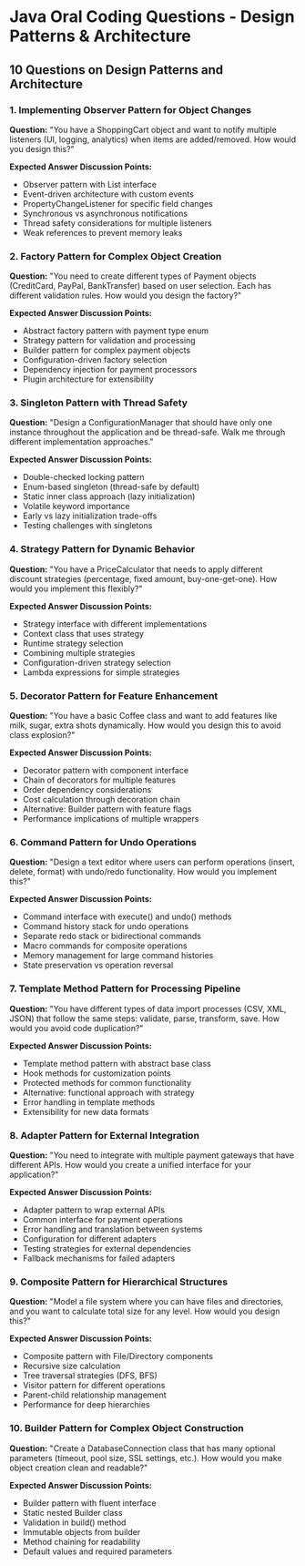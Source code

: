 # Java Oral Coding Questions - Design Patterns & Architecture

## 10 Questions on Design Patterns and Architecture

### 1. Implementing Observer Pattern for Object Changes
**Question:** "You have a ShoppingCart object and want to notify multiple listeners (UI, logging, analytics) when items are added/removed. How would you design this?"

**Expected Answer Discussion Points:**
- Observer pattern with List<CartListener> interface
- Event-driven architecture with custom events
- PropertyChangeListener for specific field changes
- Synchronous vs asynchronous notifications
- Thread safety considerations for multiple listeners
- Weak references to prevent memory leaks

### 2. Factory Pattern for Complex Object Creation
**Question:** "You need to create different types of Payment objects (CreditCard, PayPal, BankTransfer) based on user selection. Each has different validation rules. How would you design the factory?"

**Expected Answer Discussion Points:**
- Abstract factory pattern with payment type enum
- Strategy pattern for validation and processing
- Builder pattern for complex payment objects
- Configuration-driven factory selection
- Dependency injection for payment processors
- Plugin architecture for extensibility

### 3. Singleton Pattern with Thread Safety
**Question:** "Design a ConfigurationManager that should have only one instance throughout the application and be thread-safe. Walk me through different implementation approaches."

**Expected Answer Discussion Points:**
- Double-checked locking pattern
- Enum-based singleton (thread-safe by default)
- Static inner class approach (lazy initialization)
- Volatile keyword importance
- Early vs lazy initialization trade-offs
- Testing challenges with singletons

### 4. Strategy Pattern for Dynamic Behavior
**Question:** "You have a PriceCalculator that needs to apply different discount strategies (percentage, fixed amount, buy-one-get-one). How would you implement this flexibly?"

**Expected Answer Discussion Points:**
- Strategy interface with different implementations
- Context class that uses strategy
- Runtime strategy selection
- Combining multiple strategies
- Configuration-driven strategy selection
- Lambda expressions for simple strategies

### 5. Decorator Pattern for Feature Enhancement
**Question:** "You have a basic Coffee class and want to add features like milk, sugar, extra shots dynamically. How would you design this to avoid class explosion?"

**Expected Answer Discussion Points:**
- Decorator pattern with component interface
- Chain of decorators for multiple features
- Order dependency considerations
- Cost calculation through decoration chain
- Alternative: Builder pattern with feature flags
- Performance implications of multiple wrappers

### 6. Command Pattern for Undo Operations
**Question:** "Design a text editor where users can perform operations (insert, delete, format) with undo/redo functionality. How would you implement this?"

**Expected Answer Discussion Points:**
- Command interface with execute() and undo() methods
- Command history stack for undo operations
- Separate redo stack or bidirectional commands
- Macro commands for composite operations
- Memory management for large command histories
- State preservation vs operation reversal

### 7. Template Method Pattern for Processing Pipeline
**Question:** "You have different types of data import processes (CSV, XML, JSON) that follow the same steps: validate, parse, transform, save. How would you avoid code duplication?"

**Expected Answer Discussion Points:**
- Template method pattern with abstract base class
- Hook methods for customization points
- Protected methods for common functionality
- Alternative: functional approach with strategy
- Error handling in template methods
- Extensibility for new data formats

### 8. Adapter Pattern for External Integration
**Question:** "You need to integrate with multiple payment gateways that have different APIs. How would you create a unified interface for your application?"

**Expected Answer Discussion Points:**
- Adapter pattern to wrap external APIs
- Common interface for payment operations
- Error handling and translation between systems
- Configuration for different adapters
- Testing strategies for external dependencies
- Fallback mechanisms for failed adapters

### 9. Composite Pattern for Hierarchical Structures
**Question:** "Model a file system where you can have files and directories, and you want to calculate total size for any level. How would you design this?"

**Expected Answer Discussion Points:**
- Composite pattern with File/Directory components
- Recursive size calculation
- Tree traversal strategies (DFS, BFS)
- Visitor pattern for different operations
- Parent-child relationship management
- Performance for deep hierarchies

### 10. Builder Pattern for Complex Object Construction
**Question:** "Create a DatabaseConnection class that has many optional parameters (timeout, pool size, SSL settings, etc.). How would you make object creation clean and readable?"

**Expected Answer Discussion Points:**
- Builder pattern with fluent interface
- Static nested Builder class
- Validation in build() method
- Immutable objects from builder
- Method chaining for readability
- Default values and required parameters 